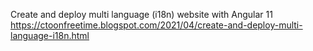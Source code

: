 Create and deploy multi language (i18n) website with Angular 11
https://ctoonfreetime.blogspot.com/2021/04/create-and-deploy-multi-language-i18n.html
